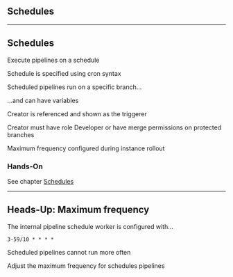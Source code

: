 <!-- .slide: id="gitlab_schedules" class="vertical-center" -->

<i class="fa-duotone fa-calendar-clock fa-8x fa-duotone-colors" style="float: right; color: grey;"></i>

## Schedules

---

## Schedules

Execute pipelines on a schedule [](https://docs.gitlab.com/ee/ci/pipelines/schedules.html)

Schedule is specified using cron syntax <i class="fa-duotone fa-face-hand-peeking fa-duotone-colors"></i>

Scheduled pipelines run on a specific branch...

...and can have variables

Creator is referenced and shown as the triggerer

Creator must have role Developer or have merge permissions on protected branches

Maximum frequency configured during instance rollout [](https://docs.gitlab.com/ee/administration/cicd.html#change-maximum-scheduled-pipeline-frequency)

### Hands-On

See chapter [Schedules](/hands-on/2025-05-14/070_schedules/exercise/)

---

## Heads-Up: Maximum frequency

The internal pipeline schedule worker is configured with...

```plaintext
3-59/10 * * * *
```

Scheduled pipelines cannot run more often

Adjust the maximum frequency for schedules pipelines [](https://docs.gitlab.com/ee/administration/cicd.html#change-maximum-scheduled-pipeline-frequency)
